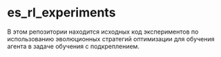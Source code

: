 # es_rl_experiments

В этом репозитории находится исходных код экспериментов по использованию эволюционных стратегий оптимизации для обучения агента в задаче обучения с подкреплением.
